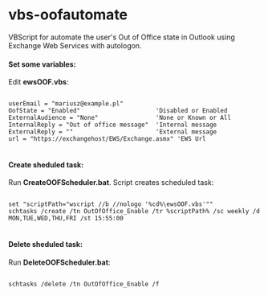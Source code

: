 # vbs-oofautomate
VBScript for automate the user's Out of Office state in Outlook using Exchange Web Services with autologon.

#### Set some variables:

Edit **ewsOOF.vbs**:
<pre>
<code>
userEmail = "mariusz@example.pl"
OofState = "Enabled"                     'Disabled or Enabled
ExternalAudience = "None"                'None or Known or All
InternalReply = "Out of office message"  'Internal message
ExternalReply = ""                       'External message
url = "https://exchangehost/EWS/Exchange.asmx" 'EWS Url
</code>
</pre>

#### Create sheduled task:

Run **CreateOOFScheduler.bat**. Script creates scheduled task:
<pre>
<code>
set "scriptPath="wscript //b //nologo '%cd%\ewsOOF.vbs'""
schtasks /create /tn OutOfOffice_Enable /tr %scriptPath% /sc weekly /d MON,TUE,WED,THU,FRI /st 15:55:00
</code>
</pre>
#### Delete sheduled task:

Run **DeleteOOFScheduler.bat**:
<pre>
<code>
schtasks /delete /tn OutOfOffice_Enable /f
</code>
</pre>
